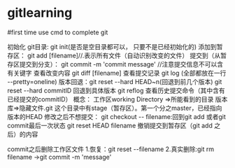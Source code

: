 # gitlearning
#first time use cmd to complete git

初始化 git目录: git init(是否是空目录都可以， 只要不是已经初始化的)
添加到暂存区： git add [filename]//.表示所有文件（自动识别改变的文件）
提交到（从暂存区提交到分支）： git commit -m 'commit message' //注意提交信息不可以含有关键字
查看改变内容 git diff [filename]
查看提交记录  git log   (全部都放在一行 --pretty=oneline)
版本回退：git reset --hard HEAD~n(回退到前几个版本)
git reset --hard commitID  回退到具体版本
git reflog 查看历史提交命令（其中含有已经提交的commitID）
概念：
工作区working Directory =>所能看到的目录
版本库=>隐藏文件.git   这个目录中有stage（暂存区）。第一个分之master，已经指向版本的HEAD
修改之后不想提交：
git checkout -- filename:回到git add 或者git commit最后一次状态
git reset HEAD filename  撤销提交到暂存区（git add 之后）的内容

commit之后删除工作区文件
1.恢复：git reset --filename
2.真实删除:git rm filename ->git commit -m 'message'
